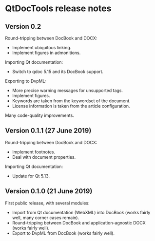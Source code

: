 QtDocTools release notes
========================

Version 0.2
-----------

Round-tripping between DocBook and DOCX: 

* Implement ubiquitous linking.
* Implement figures in admonitions.

Importing Qt documentation: 

* Switch to qdoc 5.15 and its DocBook support.

Exporting to DvpML: 

* More precise warning messages for unsupported tags.
* Implement figures.
* Keywords are taken from the keywordset of the document.
* License information is taken from the article configuration. 

Many code-quality improvements.


Version 0.1.1 (27 June 2019)
----------------------------

Round-tripping between DocBook and DOCX: 

* Implement footnotes. 
* Deal with document properties. 

Importing Qt documentation: 

* Update for Qt 5.13.


Version 0.1.0 (21 June 2019)
----------------------------

First public release, with several modules: 

* Import from Qt documentation (WebXML) into DocBook (works fairly well, many corner cases remain). 
* Round-tripping between DocBook and application-agnostic DOCX (works fairly well). 
* Export to DvpML from DocBook (works fairly well). 